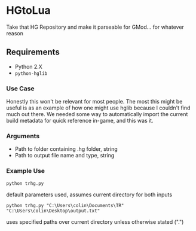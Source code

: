 # HGtoLua
Take that HG Repository and make it parseable for GMod... for whatever reason

## Requirements

- Python 2.X
- `python-hglib`

### Use Case

Honestly this won't be relevant for most people. The most this might be useful is as an example of how one might use hglib because I couldn't find much out there. We needed some way to automatically import the current build metadata for quick reference in-game, and this was it.

### Arguments

  - Path to folder containing .hg folder, string
  - Path to output file name and type, string
  
### Example Use

`python trhg.py`

default parameters used, assumes current directory for both inputs

`python trhg.py "C:\Users\colin\Documents\TR" "C:\Users\colin\Desktop\output.txt"`

uses specified paths over current directory unless otherwise stated (".")
